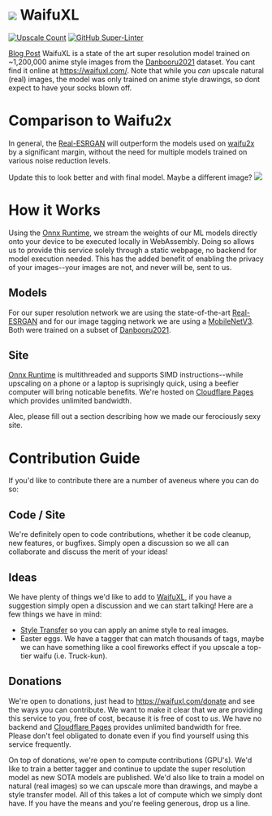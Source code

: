 # ![](https://i.imgur.com/lPsvvh7.png) WaifuXL
[![Upscale Count](https://img.shields.io/endpoint?color=blue&url=https%3A%2F%2Fwaifuxl_upscale_counter.haydnjonest8327.workers.dev%2Fbadge)](waifuxl.com)  [![GitHub Super-Linter](https://github.com/TheFutureGadgetsLab/WaifuXL/workflows/Lint%20Code%20Base/badge.svg)](https://github.com/marketplace/actions/super-linter)  

[Blog Post]([https://arxiv.org/abs/2107.10833](https://haydn.fgl.dev/posts/the-launch-of-waifuxl/))  
WaifuXL is a state of the art super resolution model trained on  ~1,200,000 anime style images from the [Danbooru2021](https://www.gwern.net/Danbooru2021) dataset. You cant find it online at https://waifuxl.com/. Note that while you *can* upscale natural (real) images, the model was only trained on anime style drawings, so dont expect to have your socks blown off.

# Comparison to Waifu2x
In general, the [Real-ESRGAN](https://arxiv.org/abs/2107.10833) will outperform the models used on [waifu2x](http://waifu2x.udp.jp/) by a significant margin, without the need for multiple models trained on various noise reduction levels.

Update this to look better and with final model. Maybe a different image?
![](https://i.imgur.com/BDv4rd9.png)

# How it Works
Using the [Onnx Runtime](https://onnxruntime.ai/), we stream the weights of our ML models directly onto your device to be executed locally in WebAssembly. Doing so allows us to provide this service solely through a static webpage, no backend for model execution needed. This has the added benefit of enabling the privacy of your images--your images are not, and never will be, sent to us.

## Models
For our super resolution network we are using the state-of-the-art [Real-ESRGAN](https://arxiv.org/abs/2107.10833) and for our image tagging network we are using a [MobileNetV3](https://arxiv.org/abs/1905.02244). Both were trained on a subset of [Danbooru2021](https://www.gwern.net/Danbooru2021).

## Site
[Onnx Runtime](https://onnxruntime.ai/) is multithreaded and supports SIMD instructions--while upscaling on a phone or a laptop is suprisingly quick, using a beefier computer will bring noticable benefits. We're hosted on [Cloudflare Pages](https://pages.cloudflare.com/) which provides unlimited bandwidth.

Alec, please fill out a section describing how we made our ferociously sexy site.


# Contribution Guide
If you'd like to contribute there are a number of aveneus where you can do so:

## Code / Site
We're definitely open to code contributions, whether it be code cleanup, new features, or bugfixes. Simply open a discussion so we all can collaborate and discuss the merit of your ideas!

## Ideas
We have plenty of things we'd like to add to [WaifuXL](https://waifuxl.com/), if you have a suggestion simply open a discussion and we can start talking! Here are a few things we have in mind:
  - [Style Transfer](https://en.wikipedia.org/wiki/Neural_style_transfer) so you can apply an anime style to real images.
  - Easter eggs. We have a tagger that can match thousands of tags, maybe we can have something like a cool fireworks effect if you upscale a top-tier waifu (i.e. Truck-kun).

## Donations
We're open to donations, just head to https://waifuxl.com/donate and see the ways you can contribute. We want to make it clear that we are providing this service to you, free of cost, because it is free of cost to *us*. We have no backend and [Cloudflare Pages](https://pages.cloudflare.com/) provides unlimited bandwidth for free. Please don't feel obligated to donate even if you find yourself using this service frequently.

On top of donations, we're open to compute contributions (GPU's). We'd like to train a better tagger and continue to update the super resolution model as new SOTA models are published. We'd also like to train a model on natural (real images) so we can upscale more than drawings, and maybe a style transfer model. All of this takes a lot of compute which we simply dont have. If you have the means and you're feeling generous, drop us a line.
